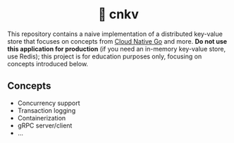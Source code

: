 <div align=center>

# 🐋 cnkv

</div>

This repository contains a naive implementation of a distributed key-value store that focuses on concepts from [Cloud Native Go](https://www.oreilly.com/library/view/cloud-native-go/9781492076322/) and more. **Do not use this application for production** (if you need an in-memory key-value store, use Redis); this project is for education purposes only, focusing on concepts introduced below.

## Concepts
- Concurrency support
- Transaction logging
- Containerization
- gRPC server/client
- ...
